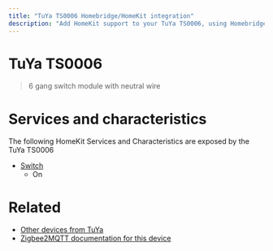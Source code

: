 ```yaml
---
title: "TuYa TS0006 Homebridge/HomeKit integration"
description: "Add HomeKit support to your TuYa TS0006, using Homebridge, Zigbee2MQTT and homebridge-z2m."
---
```

<!---
This file has been GENERATED using src/docgen/docgen.ts
DO NOT EDIT THIS FILE MANUALLY!
-->
# TuYa TS0006
> 6 gang switch module with neutral wire


# Services and characteristics
The following HomeKit Services and Characteristics are exposed by
the TuYa TS0006

* [Switch](../../switch.md)
  * On


# Related
* [Other devices from TuYa](../index.md#tuya)
* [Zigbee2MQTT documentation for this device](https://www.zigbee2mqtt.io/devices/TS0006.html)